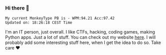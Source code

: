 ### Hi there 👋
<!-- PB START -->
```
My current MonkeyType PB is - WPM:94.21 Acc:97.42
Updated on: 18:26:18 CEST Time
```
<!-- PB END -->
I'm an IT person, just overall. I like CTFs, hacking, coding games, making Python apps. Just a lot of stuff.
You can check out my website [here](https://skill3472.github.io/).
I will probably add some interesting stuff here, when I get the idea to do so. Take care ❤️
